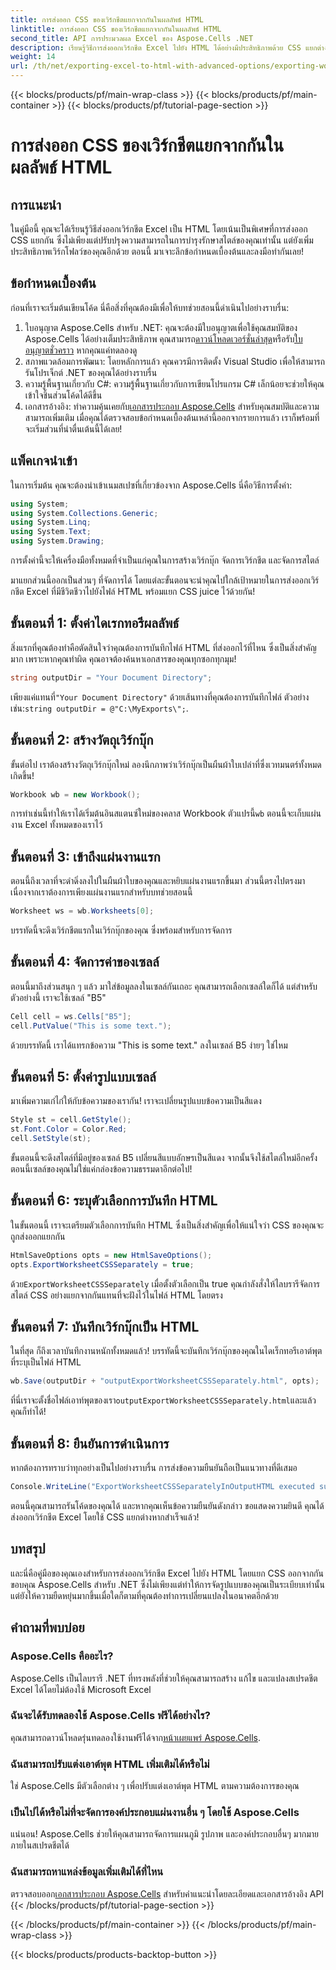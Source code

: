 ```yaml
---
title: การส่งออก CSS ของเวิร์กชีตแยกจากกันในผลลัพธ์ HTML
linktitle: การส่งออก CSS ของเวิร์กชีตแยกจากกันในผลลัพธ์ HTML
second_title: API การประมวลผล Excel ของ Aspose.Cells .NET
description: เรียนรู้วิธีการส่งออกเวิร์กชีต Excel ไปยัง HTML ได้อย่างมีประสิทธิภาพด้วย CSS แยกต่างหากโดยใช้ Aspose.Cells สำหรับ .NET ในบทช่วยสอนทีละขั้นตอนที่ครอบคลุมนี้
weight: 14
url: /th/net/exporting-excel-to-html-with-advanced-options/exporting-worksheet-css-separately/
---
```


{{< blocks/products/pf/main-wrap-class >}}
{{< blocks/products/pf/main-container >}}
{{< blocks/products/pf/tutorial-page-section >}}

# การส่งออก CSS ของเวิร์กชีตแยกจากกันในผลลัพธ์ HTML

## การแนะนำ
ในคู่มือนี้ คุณจะได้เรียนรู้วิธีส่งออกเวิร์กชีต Excel เป็น HTML โดยเน้นเป็นพิเศษที่การส่งออก CSS แยกกัน ซึ่งไม่เพียงแต่ปรับปรุงความสามารถในการบำรุงรักษาสไตล์ของคุณเท่านั้น แต่ยังเพิ่มประสิทธิภาพเวิร์กโฟลว์ของคุณอีกด้วย ตอนนี้ มาเจาะลึกข้อกำหนดเบื้องต้นและลงมือทำกันเลย!
## ข้อกำหนดเบื้องต้น
ก่อนที่เราจะเริ่มต้นเขียนโค้ด นี่คือสิ่งที่คุณต้องมีเพื่อให้บทช่วยสอนนี้ดำเนินไปอย่างราบรื่น:
1. ใบอนุญาต Aspose.Cells สำหรับ .NET: คุณจะต้องมีใบอนุญาตเพื่อใช้คุณสมบัติของ Aspose.Cells ได้อย่างเต็มประสิทธิภาพ คุณสามารถ[ดาวน์โหลดเวอร์ชั่นล่าสุด](https://releases.aspose.com/cells/net/)หรือรับ[ใบอนุญาตชั่วคราว](https://purchase.aspose.com/temporary-license/) หากคุณแค่ทดลองดู
2. สภาพแวดล้อมการพัฒนา: โดยหลักการแล้ว คุณควรมีการติดตั้ง Visual Studio เพื่อให้สามารถรันโปรเจ็กต์ .NET ของคุณได้อย่างราบรื่น
3. ความรู้พื้นฐานเกี่ยวกับ C#: ความรู้พื้นฐานเกี่ยวกับการเขียนโปรแกรม C# เล็กน้อยจะช่วยให้คุณเข้าใจชิ้นส่วนโค้ดได้ดีขึ้น
4.  เอกสารอ้างอิง: ทำความคุ้นเคยกับ[เอกสารประกอบ Aspose.Cells](https://reference.aspose.com/cells/net/) สำหรับคุณสมบัติและความสามารถเพิ่มเติม
เมื่อคุณได้ตรวจสอบข้อกำหนดเบื้องต้นเหล่านี้ออกจากรายการแล้ว เราก็พร้อมที่จะเริ่มส่วนที่น่าตื่นเต้นนี้ได้เลย!
## แพ็คเกจนำเข้า
ในการเริ่มต้น คุณจะต้องนำเข้าเนมสเปซที่เกี่ยวข้องจาก Aspose.Cells นี่คือวิธีการตั้งค่า:
```csharp
using System;
using System.Collections.Generic;
using System.Linq;
using System.Text;
using System.Drawing;
```
การตั้งค่านี้จะให้เครื่องมือทั้งหมดที่จำเป็นแก่คุณในการสร้างเวิร์กบุ๊ก จัดการเวิร์กชีต และจัดการสไตล์

มาแยกส่วนนี้ออกเป็นส่วนๆ ที่จัดการได้ โดยแต่ละขั้นตอนจะนำคุณไปใกล้เป้าหมายในการส่งออกเวิร์กชีต Excel ที่มีชีวิตชีวาไปยังไฟล์ HTML พร้อมแยก CSS juice ไว้ด้วยกัน!
## ขั้นตอนที่ 1: ตั้งค่าไดเรกทอรีผลลัพธ์
สิ่งแรกที่คุณต้องทำคือตัดสินใจว่าคุณต้องการบันทึกไฟล์ HTML ที่ส่งออกไว้ที่ไหน ซึ่งเป็นสิ่งสำคัญมาก เพราะหากคุณทำผิด คุณอาจต้องค้นหาเอกสารของคุณทุกซอกทุกมุม!
```csharp
string outputDir = "Your Document Directory";
```
 เพียงแค่แทนที่`"Your Document Directory"` ด้วยเส้นทางที่คุณต้องการบันทึกไฟล์ ตัวอย่างเช่น:`string outputDir = @"C:\MyExports\";`.
## ขั้นตอนที่ 2: สร้างวัตถุเวิร์กบุ๊ก
ขั้นต่อไป เราต้องสร้างวัตถุเวิร์กบุ๊กใหม่ ลองนึกภาพว่าเวิร์กบุ๊กเป็นผืนผ้าใบเปล่าที่ซึ่งเวทมนตร์ทั้งหมดเกิดขึ้น!
```csharp
Workbook wb = new Workbook();
```
 การทำเช่นนี้ทำให้เราได้เริ่มต้นอินสแตนซ์ใหม่ของคลาส Workbook ตัวแปรนี้`wb` ตอนนี้จะเก็บแผ่นงาน Excel ทั้งหมดของเราไว้
## ขั้นตอนที่ 3: เข้าถึงแผ่นงานแรก
ตอนนี้ถึงเวลาที่จะดำดิ่งลงไปในผืนผ้าใบของคุณและหยิบแผ่นงานแรกขึ้นมา ส่วนนี้ตรงไปตรงมา เนื่องจากเราต้องการเพียงแผ่นงานแรกสำหรับบทช่วยสอนนี้
```csharp
Worksheet ws = wb.Worksheets[0];
```
บรรทัดนี้จะดึงเวิร์กชีตแรกในเวิร์กบุ๊กของคุณ ซึ่งพร้อมสำหรับการจัดการ
## ขั้นตอนที่ 4: จัดการค่าของเซลล์
ตอนนี้มาถึงส่วนสนุก ๆ แล้ว มาใส่ข้อมูลลงในเซลล์กันเถอะ คุณสามารถเลือกเซลล์ใดก็ได้ แต่สำหรับตัวอย่างนี้ เราจะใช้เซลล์ "B5"
```csharp
Cell cell = ws.Cells["B5"];
cell.PutValue("This is some text.");
```
ด้วยบรรทัดนี้ เราได้แทรกข้อความ "This is some text." ลงในเซลล์ B5 ง่ายๆ ใช่ไหม 
## ขั้นตอนที่ 5: ตั้งค่ารูปแบบเซลล์
มาเพิ่มความเก๋ไก๋ให้กับข้อความของเรากัน! เราจะเปลี่ยนรูปแบบข้อความเป็นสีแดง 
```csharp
Style st = cell.GetStyle();
st.Font.Color = Color.Red;
cell.SetStyle(st);
```
ขั้นตอนนี้จะดึงสไตล์ที่มีอยู่ของเซลล์ B5 เปลี่ยนสีแบบอักษรเป็นสีแดง จากนั้นจึงใช้สไตล์ใหม่อีกครั้ง ตอนนี้เซลล์ของคุณไม่ใช่แค่กล่องข้อความธรรมดาอีกต่อไป!
## ขั้นตอนที่ 6: ระบุตัวเลือกการบันทึก HTML
ในขั้นตอนนี้ เราจะเตรียมตัวเลือกการบันทึก HTML ซึ่งเป็นสิ่งสำคัญเพื่อให้แน่ใจว่า CSS ของคุณจะถูกส่งออกแยกกัน
```csharp
HtmlSaveOptions opts = new HtmlSaveOptions();
opts.ExportWorksheetCSSSeparately = true;
```
 ด้วย`ExportWorksheetCSSSeparately` เมื่อตั้งตัวเลือกเป็น true คุณกำลังสั่งให้ไลบรารีจัดการสไตล์ CSS อย่างแยกจากกันแทนที่จะฝังไว้ในไฟล์ HTML โดยตรง
## ขั้นตอนที่ 7: บันทึกเวิร์กบุ๊กเป็น HTML
ในที่สุด ก็ถึงเวลาบันทึกงานหนักทั้งหมดแล้ว! บรรทัดนี้จะบันทึกเวิร์กบุ๊กของคุณในไดเร็กทอรีเอาต์พุตที่ระบุเป็นไฟล์ HTML
```csharp
wb.Save(outputDir + "outputExportWorksheetCSSSeparately.html", opts);
```
ที่นี่เราจะตั้งชื่อไฟล์เอาท์พุตของเรา`outputExportWorksheetCSSSeparately.html`และแล้วคุณก็ทำได้!
## ขั้นตอนที่ 8: ยืนยันการดำเนินการ
หากต้องการทราบว่าทุกอย่างเป็นไปอย่างราบรื่น การส่งข้อความยืนยันถือเป็นแนวทางที่ดีเสมอ
```csharp
Console.WriteLine("ExportWorksheetCSSSeparatelyInOutputHTML executed successfully.");
```
ตอนนี้คุณสามารถรันโค้ดของคุณได้ และหากคุณเห็นข้อความยืนยันดังกล่าว ขอแสดงความยินดี คุณได้ส่งออกเวิร์กชีต Excel โดยใช้ CSS แยกต่างหากสำเร็จแล้ว!
## บทสรุป
และนี่คือคู่มือของคุณเองสำหรับการส่งออกเวิร์กชีต Excel ไปยัง HTML โดยแยก CSS ออกจากกัน ขอบคุณ Aspose.Cells สำหรับ .NET ซึ่งไม่เพียงแต่ทำให้การจัดรูปแบบของคุณเป็นระเบียบเท่านั้น แต่ยังให้ความยืดหยุ่นมากขึ้นเมื่อใดก็ตามที่คุณต้องทำการเปลี่ยนแปลงในอนาคตอีกด้วย 
## คำถามที่พบบ่อย
### Aspose.Cells คืออะไร?
Aspose.Cells เป็นไลบรารี .NET ที่ทรงพลังที่ช่วยให้คุณสามารถสร้าง แก้ไข และแปลงสเปรดชีต Excel ได้โดยไม่ต้องใช้ Microsoft Excel
### ฉันจะได้รับทดลองใช้ Aspose.Cells ฟรีได้อย่างไร?
 คุณสามารถดาวน์โหลดรุ่นทดลองใช้งานฟรีได้จาก[หน้าเผยแพร่ Aspose.Cells](https://releases.aspose.com/).
### ฉันสามารถปรับแต่งเอาต์พุต HTML เพิ่มเติมได้หรือไม่
ใช่ Aspose.Cells มีตัวเลือกต่าง ๆ เพื่อปรับแต่งเอาต์พุต HTML ตามความต้องการของคุณ
### เป็นไปได้หรือไม่ที่จะจัดการองค์ประกอบแผ่นงานอื่น ๆ โดยใช้ Aspose.Cells
แน่นอน! Aspose.Cells ช่วยให้คุณสามารถจัดการแผนภูมิ รูปภาพ และองค์ประกอบอื่นๆ มากมายภายในสเปรดชีตได้
### ฉันสามารถหาแหล่งข้อมูลเพิ่มเติมได้ที่ไหน
 ตรวจสอบออก[เอกสารประกอบ Aspose.Cells](https://reference.aspose.com/cells/net/) สำหรับคำแนะนำโดยละเอียดและเอกสารอ้างอิง API
{{< /blocks/products/pf/tutorial-page-section >}}

{{< /blocks/products/pf/main-container >}}
{{< /blocks/products/pf/main-wrap-class >}}

{{< blocks/products/products-backtop-button >}}
